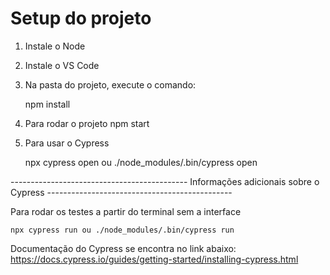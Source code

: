 # Setup do projeto

1. Instale o Node
2. Instale o VS Code
3. Na pasta do projeto, execute o comando:

    npm install

4. Para rodar o projeto
    npm start

5. Para usar o Cypress

    npx cypress open ou ./node_modules/.bin/cypress open
    
-------------------------------------------- Informações adicionais sobre o Cypress ----------------------------------------------

Para rodar os testes a partir do terminal sem a interface  

    npx cypress run ou ./node_modules/.bin/cypress run
    
Documentação do Cypress se encontra no link abaixo:
https://docs.cypress.io/guides/getting-started/installing-cypress.html
